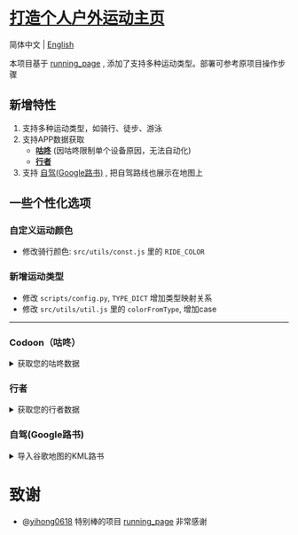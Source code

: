 
# [打造个人户外运动主页](http://workouts.ben29.xyz) 
简体中文 | [English](README.md)

本项目基于 [running_page](https://github.com/yihong0618/running_page/blob/master/README-CN.md) , 添加了支持多种运动类型。部署可参考原项目操作步骤

## 新增特性
1. 支持多种运动类型，如骑行、徒步、游泳
1. 支持APP数据获取
    - **[咕咚](#codoon咕咚)** (因咕咚限制单个设备原因，无法自动化)
    - **[行者](#行者)**
1. 支持 [自驾(Google路书)](#自驾(Google路书)) , 把自驾路线也展示在地图上 

## 一些个性化选项

### 自定义运动颜色

* 修改骑行颜色: `src/utils/const.js` 里的 `RIDE_COLOR`

### 新增运动类型
* 修改 `scripts/config.py`, `TYPE_DICT` 增加类型映射关系
* 修改 `src/utils/util.js` 里的 `colorFromType`, 增加case

---
### Codoon（咕咚）

<details>
<summary>获取您的咕咚数据</summary>

```python
python3(python) scripts/codoon_sync.py ${your mobile or email} ${your password}
```

示例：
```python
python3(python) scripts/codoon_sync.py 13333xxxx xxxx
```

> 注：我增加了 Codoon 可以导出 gpx 功能, 执行如下命令，导出的 gpx 会加入到 GPX_OUT 中，方便上传到其它软件

```python
python3(python) scripts/codoon_sync.py ${your mobile or email} ${your password} --with-gpx
```

示例：

```python
python3(python) scripts/codoon_sync.py 13333xxxx xxxx --with-gpx
```

> 注：因为登录token有过期时间限制，我增加了 refresh_token&user_id 登陆的方式， refresh_token 及 user_id 在您登陆过程中会在控制台打印出来

![image](https://user-images.githubusercontent.com/6956444/105690972-9efaab00-5f37-11eb-905c-65a198ad2300.png)

示例：

```python
python3(python) scripts/codoon_sync.py 54bxxxxxxx fefxxxxx-xxxx-xxxx --from-auth-token
```

</details>

### 行者

<details>
<summary>获取您的行者数据</summary>

```python
python3(python) scripts/xingzhe_sync.py ${your mobile or email} ${your password}
```

示例：
```python
python3(python) scripts/xingzhe_sync.py 13333xxxx xxxx
```

> 注：我增加了 行者 可以导出 gpx 功能, 执行如下命令，导出的 gpx 会加入到 GPX_OUT 中，方便上传到其它软件

```python
python3(python) scripts/xingzhe_sync.py ${your mobile or email} ${your password} --with-gpx
```

示例：

```python
python3(python) scripts/xingzhe_sync.py 13333xxxx xxxx --with-gpx
```

> 注：因为登录token有过期时间限制，我增加了 refresh_token&user_id 登陆的方式， refresh_token 及 user_id 在您登陆过程中会在控制台打印出来

![image](https://user-images.githubusercontent.com/6956444/106879771-87c97380-6716-11eb-9c28-fbf70e15e1c3.png)

示例：

```python
python3(python) scripts/xingzhe_sync.py w0xxx 185000 --from-auth-token
```

</details>

### 自驾(Google路书)

<details>
<summary>导入谷歌地图的KML路书</summary>

1. 使用 [谷歌地图](#https://www.google.com/maps/d/) ，创建地图(路线放到同一个图层)
2. 把图层导出为KML文件
3. 把kml文件重命名为 `import.kml`, 放到 `scripts`目录
4. 修改`scripts/kml2polyline.py`, 填入路线相关信息
  ```
  # TODO modify here
  # 路线名称
  track.name = "2020-10 西藏 Road Trip"
  # 开始/结束时间 年月日时分
  track.start_time = datetime(2020, 9, 29, 10, 0)
  track.end_time = datetime(2020, 10, 10, 18, 0)
  # 总路程
  distance = 4000  # KM
  # 总天数
  days = 12
  # 平均每天自驾时长
  hours_per_day = 6
  ```
5. 控制台执行以下脚本
  ```python
  python3(python) scripts\kml2polyline.py
  ```

</details>

# 致谢
- @[yihong0618](https://github.com/yihong0618) 特别棒的项目 [running_page](https://github.com/yihong0618/running_page) 非常感谢
